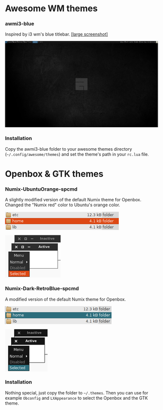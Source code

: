 # Awesome WM themes

### awmi3-blue

Inspired by i3 wm's blue titlebar.
[[large screenshot]](https://raw.githubusercontent.com/spcmd/spcmd.github.io/master/img/awesome-i3-blue-theme.jpg)

![](https://raw.githubusercontent.com/spcmd/spcmd.github.io/master/img/awesome-i3-blue-theme.jpg)

### Installation

Copy the awmi3-blue folder to your awesome themes directory (`~/.config/awesome/themes`) and set the theme's path in your `rc.lua` file.

# Openbox & GTK themes

### Numix-UbuntuOrange-spcmd

A slightly modified version of the default Numix theme for Openbox. Changed the "Numix red" color to Ubuntu's orange color.

![](https://raw.githubusercontent.com/spcmd/spcmd.github.io/master/img/Numix-UbuntuOrange-spcmd_shot1.png)

![](https://raw.githubusercontent.com/spcmd/spcmd.github.io/master/img/Numix-UbuntuOrange-spcmd_shot2.png)

### Numix-Dark-RetroBlue-spcmd

A modified version of the default Numix theme for Openbox.

![](https://raw.githubusercontent.com/spcmd/spcmd.github.io/master/img/Numix-Dark-RetroBlue-spcmd_shot1.png)

![](https://raw.githubusercontent.com/spcmd/spcmd.github.io/master/img/Numix-Dark-RetroBlue-spcmd_shot2.png)

### Installation

Nothing special, just copy the folder to `~/.themes`. Then you can use for example `Obconfig` and `LXAppearance` to select the Openbox and the GTK theme.
